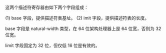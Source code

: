
这两个描述符寄存器由如下两个字段组成：

(1) base 字段，提供描述符表基址。
(2) imit 字段，提供描述符表的长度。

base 字段是 natural-width 类型，在 64 位架构处理器上是 64 位宽，否则为 32 位宽。

limit 字段固定为 32 位，但仅低 16 位是有效的。